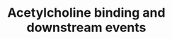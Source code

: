 ---
annotations:
- type: Pathway Ontology
  value: acetylcholine signaling pathway
authors:
- ReactomeTeam
- DeSl
description: Acetylcholine is the neurotransmitter found at neuromuscular junctions,
  synapses in the ganglia of the visceral motor system, and at a variety of sites
  within the central nervous system. A great deal is known about the function of cholinergic
  transmission at the neuromuscular junction and at ganglionic synapses, the actions
  of ACh in the central nervous system are not as well understood. Acetylcholine is
  synthesized in nerve terminals from acetyl coenzyme A (acetyl CoA) synthesized from
  glucose) and choline. This reaction is catalyzed by choline acetyltransferase (ChAT).
  The presence of acetyltransferase in a neuron is thus a strong indication that ACh
  is used as one of its transmitters. Choline is present in plasma at a concentration
  of about 10 mM, and is taken up into cholinergic neurons by a high affinity Na+/choline
  transporter. About 10,000 molecules of ACh are packaged into each neurotransmitter
  containing vesicle by a vesicular ACh transporter.<br>  Nicotinic acetylcholine
  receptors (nAchR) are ionotropic receptors that can be activated by nicotine and
  permeable to of monovalent (sodium, potassium) and divalent cations(calcium), however,
  the permeability of sodium and/or calcium maybe high or low depending on the subunit
  composition of the receptor. Nicotinic acetylcholine receptors are expressed widely
  in the central and peripheral nervous system in the presynaptic terminal, terminal
  bouton and post synaptic neuron. Functionally nicotinic acetylcholine receptors
  in the pre synaptic and postsynaptic terminals behave similarly. Nicotinic AChR
  are a family of acetylcholine gated pentameric receptors that are formed by the
  association of various combinations of mostly alpha, beta subunits (for the neuronal
  type) and together with gamma, delta and epsilon subunits (for the muscle type).
  In addition, receptors may be more diverse due the fact that some receptors have
  same subunits but the stoichiometry of the subunits is different.  View original
  pathway at [http://www.reactome.org/PathwayBrowser/#DIAGRAM=181431 Reactome].
last-edited: 2021-01-25
organisms:
- Homo sapiens
redirect_from:
- /index.php/Pathway:WP4454
- /instance/WP4454
schema-jsonld:
- '@context': https://schema.org/
  '@id': https://wikipathways.github.io/pathways/WP4454.html
  '@type': Dataset
  creator:
    '@type': Organization
    name: WikiPathways
  description: Acetylcholine is the neurotransmitter found at neuromuscular junctions,
    synapses in the ganglia of the visceral motor system, and at a variety of sites
    within the central nervous system. A great deal is known about the function of
    cholinergic transmission at the neuromuscular junction and at ganglionic synapses,
    the actions of ACh in the central nervous system are not as well understood. Acetylcholine
    is synthesized in nerve terminals from acetyl coenzyme A (acetyl CoA) synthesized
    from glucose) and choline. This reaction is catalyzed by choline acetyltransferase
    (ChAT). The presence of acetyltransferase in a neuron is thus a strong indication
    that ACh is used as one of its transmitters. Choline is present in plasma at a
    concentration of about 10 mM, and is taken up into cholinergic neurons by a high
    affinity Na+/choline transporter. About 10,000 molecules of ACh are packaged into
    each neurotransmitter containing vesicle by a vesicular ACh transporter.<br>  Nicotinic
    acetylcholine receptors (nAchR) are ionotropic receptors that can be activated
    by nicotine and permeable to of monovalent (sodium, potassium) and divalent cations(calcium),
    however, the permeability of sodium and/or calcium maybe high or low depending
    on the subunit composition of the receptor. Nicotinic acetylcholine receptors
    are expressed widely in the central and peripheral nervous system in the presynaptic
    terminal, terminal bouton and post synaptic neuron. Functionally nicotinic acetylcholine
    receptors in the pre synaptic and postsynaptic terminals behave similarly. Nicotinic
    AChR are a family of acetylcholine gated pentameric receptors that are formed
    by the association of various combinations of mostly alpha, beta subunits (for
    the neuronal type) and together with gamma, delta and epsilon subunits (for the
    muscle type). In addition, receptors may be more diverse due the fact that some
    receptors have same subunits but the stoichiometry of the subunits is different.  View
    original pathway at [http://www.reactome.org/PathwayBrowser/#DIAGRAM=181431 Reactome].
  keywords:
  - 'CHRNA2 '
  - 'CHRNA5 '
  - acetylcholine
  - 'AcCho '
  - bound to
  - receptors
  - Highly sodium
  - Na+
  - permeable nictonic
  - 'CHRNG '
  - 'CHRNB3 '
  - 0-acteylcholine
  - O-acteylcholine
  - receptor complex
  - bound to calcium
  - 'CHRNE '
  - 'CHRNA7 '
  - 'CHRNA9 '
  - acteylcholine
  - permeable
  - 'CHRNA1 '
  - Highly calcium
  - receptor
  - 'postsynaptic '
  - 'CHRNB4 '
  - 'CHRNA6 '
  - nicotinic
  - 'CHRNA4 '
  - 'CHRNA3 '
  - Acetylcholine
  - Ca2+
  - postsynaptic
  - AcCho
  - 'CHRNB2 '
  - O-Acetylcholine
  - 'CHRND '
  - permeable nicotinic
  license: CC0
  name: Acetylcholine binding and downstream events
seo: CreativeWork
title: Acetylcholine binding and downstream events
wpid: WP4454
---